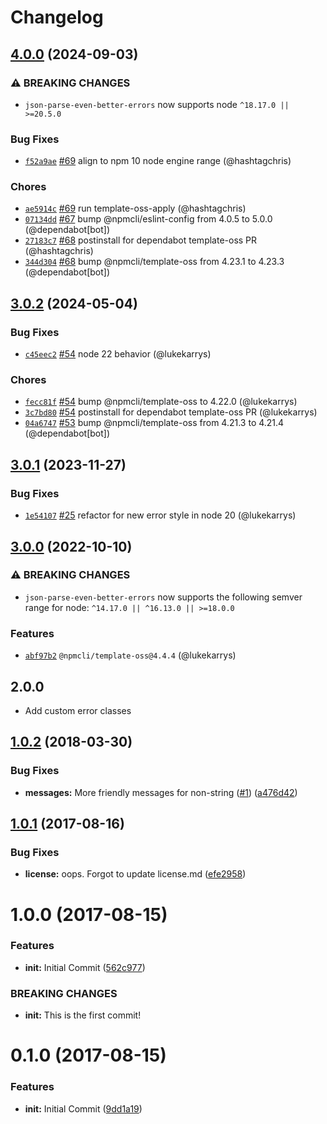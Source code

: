 # Changelog

## [4.0.0](https://github.com/npm/json-parse-even-better-errors/compare/v3.0.2...v4.0.0) (2024-09-03)
### ⚠️ BREAKING CHANGES
* `json-parse-even-better-errors` now supports node `^18.17.0 || >=20.5.0`
### Bug Fixes
* [`f52a9ae`](https://github.com/npm/json-parse-even-better-errors/commit/f52a9ae249be95e2b4f3685adb4a0044e6271a67) [#69](https://github.com/npm/json-parse-even-better-errors/pull/69) align to npm 10 node engine range (@hashtagchris)
### Chores
* [`ae5914c`](https://github.com/npm/json-parse-even-better-errors/commit/ae5914cc99e4d871ec43144b524cee197a7761f8) [#69](https://github.com/npm/json-parse-even-better-errors/pull/69) run template-oss-apply (@hashtagchris)
* [`07134dd`](https://github.com/npm/json-parse-even-better-errors/commit/07134dd2ab6b0531a7d60092e7203f0f01fc8e36) [#67](https://github.com/npm/json-parse-even-better-errors/pull/67) bump @npmcli/eslint-config from 4.0.5 to 5.0.0 (@dependabot[bot])
* [`27183c7`](https://github.com/npm/json-parse-even-better-errors/commit/27183c7e06c66908c822781fb82832acf5fd5447) [#68](https://github.com/npm/json-parse-even-better-errors/pull/68) postinstall for dependabot template-oss PR (@hashtagchris)
* [`344d304`](https://github.com/npm/json-parse-even-better-errors/commit/344d3049d6753b44165cd97700d88103cabc3977) [#68](https://github.com/npm/json-parse-even-better-errors/pull/68) bump @npmcli/template-oss from 4.23.1 to 4.23.3 (@dependabot[bot])

## [3.0.2](https://github.com/npm/json-parse-even-better-errors/compare/v3.0.1...v3.0.2) (2024-05-04)

### Bug Fixes

* [`c45eec2`](https://github.com/npm/json-parse-even-better-errors/commit/c45eec2a50477eb7a1d6a89cdf492789268e202a) [#54](https://github.com/npm/json-parse-even-better-errors/pull/54) node 22 behavior (@lukekarrys)

### Chores

* [`fecc81f`](https://github.com/npm/json-parse-even-better-errors/commit/fecc81fcac91952e75e4c39bd4bc3892cbfc55b3) [#54](https://github.com/npm/json-parse-even-better-errors/pull/54) bump @npmcli/template-oss to 4.22.0 (@lukekarrys)
* [`3c7bd80`](https://github.com/npm/json-parse-even-better-errors/commit/3c7bd8038a5b7ebcd9feee30e1f5e2a22ee06d44) [#54](https://github.com/npm/json-parse-even-better-errors/pull/54) postinstall for dependabot template-oss PR (@lukekarrys)
* [`04a6747`](https://github.com/npm/json-parse-even-better-errors/commit/04a6747cb709d558c1635b565513eeb7c945c80f) [#53](https://github.com/npm/json-parse-even-better-errors/pull/53) bump @npmcli/template-oss from 4.21.3 to 4.21.4 (@dependabot[bot])

## [3.0.1](https://github.com/npm/json-parse-even-better-errors/compare/v3.0.0...v3.0.1) (2023-11-27)

### Bug Fixes

* [`1e54107`](https://github.com/npm/json-parse-even-better-errors/commit/1e54107648d0b9a86f6c64aac538252726e501c4) [#25](https://github.com/npm/json-parse-even-better-errors/pull/25) refactor for new error style in node 20 (@lukekarrys)

## [3.0.0](https://github.com/npm/json-parse-even-better-errors/compare/v2.3.1...v3.0.0) (2022-10-10)

### ⚠️ BREAKING CHANGES

* `json-parse-even-better-errors` now supports the following semver range for node: `^14.17.0 || ^16.13.0 || >=18.0.0`

### Features

* [`abf97b2`](https://github.com/npm/json-parse-even-better-errors/commit/abf97b2502a1f57adfbf173f35ad7e7e6b598902) `@npmcli/template-oss@4.4.4` (@lukekarrys)

## 2.0.0

* Add custom error classes

<a name="1.0.2"></a>
## [1.0.2](https://github.com/npm/json-parse-even-better-errors/compare/v1.0.1...v1.0.2) (2018-03-30)


### Bug Fixes

* **messages:** More friendly messages for non-string ([#1](https://github.com/npm/json-parse-even-better-errors/issues/1)) ([a476d42](https://github.com/npm/json-parse-even-better-errors/commit/a476d42))



<a name="1.0.1"></a>
## [1.0.1](https://github.com/npm/json-parse-even-better-errors/compare/v1.0.0...v1.0.1) (2017-08-16)


### Bug Fixes

* **license:** oops. Forgot to update license.md ([efe2958](https://github.com/npm/json-parse-even-better-errors/commit/efe2958))



<a name="1.0.0"></a>
# 1.0.0 (2017-08-15)


### Features

* **init:** Initial Commit ([562c977](https://github.com/npm/json-parse-even-better-errors/commit/562c977))


### BREAKING CHANGES

* **init:** This is the first commit!



<a name="0.1.0"></a>
# 0.1.0 (2017-08-15)


### Features

* **init:** Initial Commit ([9dd1a19](https://github.com/npm/json-parse-even-better-errors/commit/9dd1a19))
